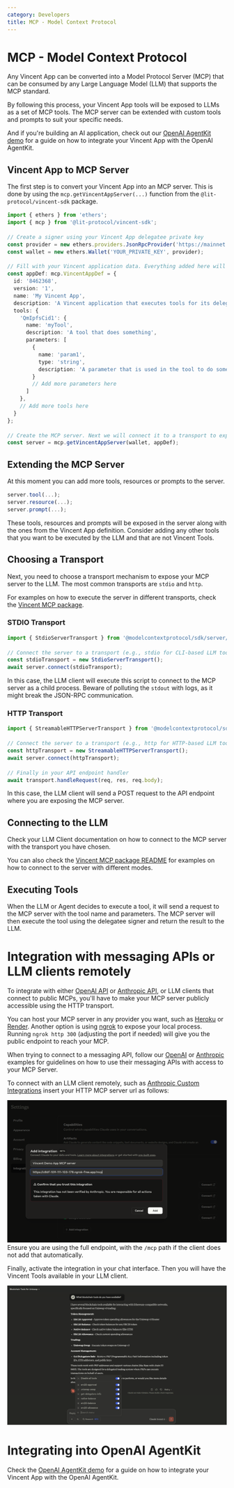 ```yaml
---
category: Developers
title: MCP - Model Context Protocol
---
```


# MCP - Model Context Protocol

Any Vincent App can be converted into a Model Protocol Server (MCP) that can be consumed by any Large Language Model (LLM) that supports the MCP standard.

By following this process, your Vincent App tools will be exposed to LLMs as a set of MCP tools. The MCP server can be extended with custom tools and prompts to suit your specific needs.

And if you're building an AI application, check out our [OpenAI AgentKit demo](https://github.com/LIT-Protocol/Vincent-MCP-OpenAI-AgentKit) for a guide on how to integrate your Vincent App with the OpenAI AgentKit.

## Vincent App to MCP Server

The first step is to convert your Vincent App into an MCP server. This is done by using the `mcp.getVincentAppServer(...)` function from the `@lit-protocol/vincent-sdk` package.

```typescript
import { ethers } from 'ethers';
import { mcp } from '@lit-protocol/vincent-sdk';

// Create a signer using your Vincent App delegatee private key
const provider = new ethers.providers.JsonRpcProvider('https://mainnet.infura.io/v3/YOUR_INFURA_KEY');
const wallet = new ethers.Wallet('YOUR_PRIVATE_KEY', provider);

// Fill with your Vincent application data. Everything added here will be exposed to the LLM
const appDef: mcp.VincentAppDef = {
  id: '8462368',
  version: '1',
  name: 'My Vincent App',
  description: 'A Vincent application that executes tools for its delegators',
  tools: {
    'QmIpfsCid1': {
      name: 'myTool',
      description: 'A tool that does something',
      parameters: [
        {
          name: 'param1',
          type: 'string',
          description: 'A parameter that is used in the tool to do something'
        }
        // Add more parameters here
      ]
    },
    // Add more tools here
  }
};

// Create the MCP server. Next we will connect it to a transport to expose it to the LLM
const server = mcp.getVincentAppServer(wallet, appDef);
```

## Extending the MCP Server

At this moment you can add more tools, resources or prompts to the server.

```typescript
server.tool(...);
server.resource(...);
server.prompt(...);
```

These tools, resources and prompts will be exposed in the server along with the ones from the Vincent App definition. Consider adding any other tools that you want to be executed by the LLM and that are not Vincent Tools.


## Choosing a Transport

Next, you need to choose a transport mechanism to expose your MCP server to the LLM. The most common transports are `stdio` and `http`.

For examples on how to execute the server in different transports, check the [Vincent MCP package](https://github.com/LIT-Protocol/Vincent/tree/main/packages/mcp).

### STDIO Transport

```typescript
import { StdioServerTransport } from '@modelcontextprotocol/sdk/server/stdio.js';

// Connect the server to a transport (e.g., stdio for CLI-based LLM tools)
const stdioTransport = new StdioServerTransport();
await server.connect(stdioTransport);
```

In this case, the LLM client will execute this script to connect to the MCP server as a child process. Beware of polluting the `stdout` with logs, as it might break the JSON-RPC communication.

### HTTP Transport

```typescript
import { StreamableHTTPServerTransport } from '@modelcontextprotocol/sdk/server/streamableHttp.js';

// Connect the server to a transport (e.g., http for HTTP-based LLM tools)
const httpTransport = new StreamableHTTPServerTransport();
await server.connect(httpTransport);

// Finally in your API endpoint handler
await transport.handleRequest(req, res, req.body);
```

In this case, the LLM client will send a POST request to the API endpoint where you are exposing the MCP server. 

## Connecting to the LLM

Check your LLM Client documentation on how to connect to the MCP server with the transport you have chosen.

You can also check the [Vincent MCP package README](https://github.com/LIT-Protocol/Vincent/tree/main/packages/mcp) for examples on how to connect to the server with different modes.

## Executing Tools

When the LLM or Agent decides to execute a tool, it will send a request to the MCP server with the tool name and parameters. The MCP server will then execute the tool using the delegatee signer and return the result to the LLM.

# Integration with messaging APIs or LLM clients remotely

To integrate with either [OpenAI API](https://platform.openai.com/docs/guides/tools-remote-mcp) or [Anthropic API](https://docs.anthropic.com/en/docs/agents-and-tools/mcp-connector), or LLM clients that connect to public MCPs, you'll have to make your MCP server publicly accessible using the HTTP transport.

You can host your MCP server in any provider you want, such as [Heroku](https://www.heroku.com/) or [Render](https://render.com/).
Another option is using [ngrok](https://ngrok.com/) to expose your local process. Running `ngrok http 300` (adjusting the port if needed) will give you the public endpoint to reach your MCP.

When trying to connect to a messaging API, follow our [OpenAI](https://github.com/LIT-Protocol/Vincent/tree/main/packages/mcp/integrations/openAI.ts) or [Anthropic](https://github.com/LIT-Protocol/Vincent/tree/main/packages/mcp/integrations/anthropic.ts) examples for guidelines on how to use their messaging APIs with access to your MCP Server.

To connect with an LLM client remotely, such as [Anthropic Custom Integrations](https://support.anthropic.com/en/articles/11175166-about-custom-integrations-using-remote-mcp) insert your HTTP MCP server url as follows:

![Configure Claude.ai with Vincent MCP](./images/claude-ai-mcp-config.png)
Ensure you are using the full endpoint, with the `/mcp` path if the client does not add that automatically.

Finally, activate the integration in your chat interface. Then you will have the Vincent Tools available in your LLM client.

![Configure Claude.ai with Vincent MCP](./images/claude-ai-mcp-chat.png)

# Integrating into OpenAI AgentKit

Check the [OpenAI AgentKit demo](https://github.com/LIT-Protocol/Vincent-MCP-OpenAI-AgentKit) for a guide on how to integrate your Vincent App with the OpenAI AgentKit.
